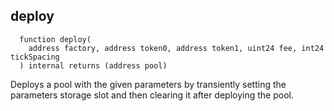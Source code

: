 

## deploy
```solidity
  function deploy(
    address factory, address token0, address token1, uint24 fee, int24 tickSpacing
  ) internal returns (address pool)
```
Deploys a pool with the given parameters by transiently setting the parameters storage slot and then
clearing it after deploying the pool.


